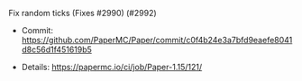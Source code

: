 Fix random ticks (Fixes #2990) (#2992) 

* Commit: https://github.com/PaperMC/Paper/commit/c0f4b24e3a7bfd9eaefe8041d8c56d1f451619b5

* Details: https://papermc.io/ci/job/Paper-1.15/121/
